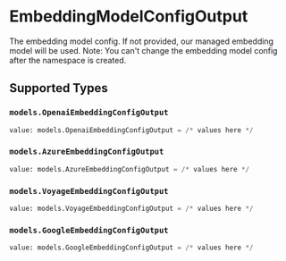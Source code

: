# EmbeddingModelConfigOutput

The embedding model config. If not provided, our managed embedding model will be used. Note: You can't change the embedding model config after the namespace is created.


## Supported Types

### `models.OpenaiEmbeddingConfigOutput`

```python
value: models.OpenaiEmbeddingConfigOutput = /* values here */
```

### `models.AzureEmbeddingConfigOutput`

```python
value: models.AzureEmbeddingConfigOutput = /* values here */
```

### `models.VoyageEmbeddingConfigOutput`

```python
value: models.VoyageEmbeddingConfigOutput = /* values here */
```

### `models.GoogleEmbeddingConfigOutput`

```python
value: models.GoogleEmbeddingConfigOutput = /* values here */
```

